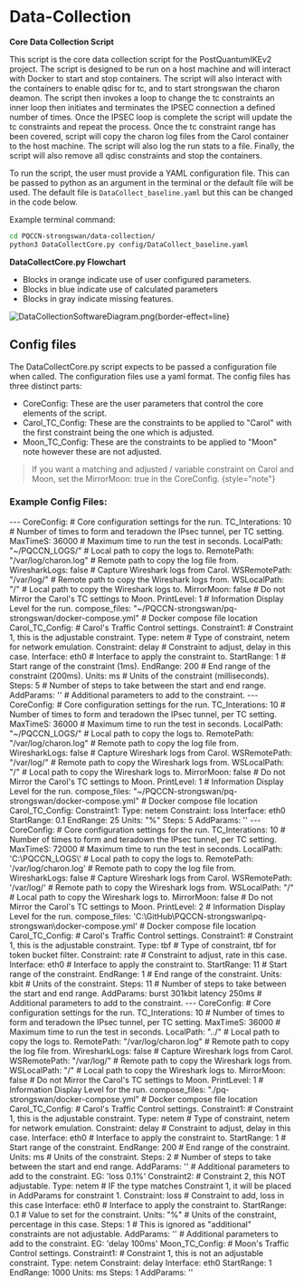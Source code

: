 # Data-Collection

**Core Data Collection Script**

  This script is the core data collection script for the PostQuantumIKEv2 project.
  The script is designed to be run on a host machine and will interact with Docker to start and stop containers.
  The script will also interact with the containers to enable qdisc for tc, and to start strongswan the charon deamon.
  The script then invokes a loop to change the tc constraints an inner loop then initiates and terminates
  the IPSEC connection a defined number of times. Once the IPSEC loop is complete the script will update the tc
  constraints and repeat the process. Once the tc constraint range has been covered, script will copy the charon
  log files from the Carol container to the host machine. The script will also log the run stats to a file.
  Finally, the script will also remove all qdisc constraints and stop the containers.

To run the script, the user must provide a YAML configuration file. This can be passed to python as an argument
  in the terminal or the default file will be used. The default file is ```DataCollect_baseline.yaml``` but this
  can be changed in the code below.

Example terminal command:
```Bash
cd PQCCN-strongswan/data-collection/
python3 DataCollectCore.py config/DataCollect_baseline.yaml
```

**DataCollectCore.py Flowchart**
- Blocks in orange indicate use of user configured parameters.
- Blocks in blue indicate use of calculated parameters
- Blocks in gray indicate missing features.

![DataCollectionSoftwareDiagram.png](DataCollectionSoftwareDiagram.png){border-effect=line}


## Config files
The DataCollectCore.py script expects to be passed a configuration file when called. 
The configuration files use a yaml format. The config files has three distinct parts:

- CoreConfig: These are the user parameters that control the core elements of the script.
- Carol_TC_Config: These are the constraints to be applied to "Carol" with the first constraint being the one which is adjusted.
- Moon_TC_Config: These are the constraints to be applied to "Moon" note however these are not adjusted.

> If you want a matching and adjusted / variable constraint on Carol and Moon, 
> set the MirrorMoon: true in the CoreConfig. 
> {style="note"}

### Example Config Files:
<tabs>
    <tab title="Delay Example">
        <code-block lang="yaml">
            ---
            CoreConfig:           # Core configuration settings for the run.
              TC_Interations: 10  # Number of times to form and teradown the IPsec tunnel, per TC setting.
              MaxTimeS: 36000      # Maximum time to run the test in seconds.
              LocalPath: "~/PQCCN_LOGS/"      # Local path to copy the logs to.
              RemotePath: "/var/log/charon.log"   # Remote path to copy the log file from.
              WiresharkLogs: false        # Capture Wireshark logs from Carol. 
              WSRemotePath: "/var/log/"   # Remote path to copy the Wireshark logs from.
              WSLocalPath: "/"            # Local path to copy the Wireshark logs to.
              MirrorMoon: false           # Do not Mirror the Carol's TC settings to Moon.
              PrintLevel: 1               # Information Display Level for the run.
              compose_files: "~/PQCCN-strongswan/pq-strongswan/docker-compose.yml"  # Docker compose file location
            Carol_TC_Config:    # Carol's Traffic Control settings.
              Constraint1:      # Constraint 1, this is the adjustable constraint.
                Type: netem     # Type of constraint, netem for network emulation.
                Constraint: delay  # Constraint to adjust, delay in this case.  
                Interface: eth0    # Interface to apply the constraint to.
                StartRange: 1      # Start range of the constraint (1ms).
                EndRange: 200      # End range of the constraint (200ms).
                Units: ms          # Units of the constraint (milliseconds).
                Steps: 5           # Number of steps to take between the start and end range.
                AddParams: ''      # Additional parameters to add to the constraint.</code-block>
    </tab>
    <tab title="Loss Example">
        <code-block lang="yaml">
            ---
            CoreConfig:           # Core configuration settings for the run.
              TC_Interations: 10  # Number of times to form and teradown the IPsec tunnel, per TC setting.
              MaxTimeS: 36000      # Maximum time to run the test in seconds.
              LocalPath: "~/PQCCN_LOGS/"      # Local path to copy the logs to.
              RemotePath: "/var/log/charon.log"   # Remote path to copy the log file from.
              WiresharkLogs: false        # Capture Wireshark logs from Carol. 
              WSRemotePath: "/var/log/"   # Remote path to copy the Wireshark logs from.
              WSLocalPath: "/"            # Local path to copy the Wireshark logs to.
              MirrorMoon: false           # Do not Mirror the Carol's TC settings to Moon.
              PrintLevel: 1               # Information Display Level for the run.
              compose_files: "~/PQCCN-strongswan/pq-strongswan/docker-compose.yml"  # Docker compose file location
            Carol_TC_Config:
              Constraint1:
                Type: netem
                Constraint: loss
                Interface: eth0
                StartRange: 0.1
                EndRange: 25
                Units: "%"
                Steps: 5
                AddParams: ''</code-block>
    </tab>
    <tab title="Bandwidth Example Windows">
            <code-block lang="yaml">
                ---
                CoreConfig:           # Core configuration settings for the run.
                  TC_Interations: 10  # Number of times to form and teradown the IPsec tunnel, per TC setting.
                  MaxTimeS: 72000      # Maximum time to run the test in seconds.
                  LocalPath: 'C:\PQCCN_LOGS\'      # Local path to copy the logs to.
                  RemotePath: '/var/log/charon.log'   # Remote path to copy the log file from.
                  WiresharkLogs: false        # Capture Wireshark logs from Carol. 
                  WSRemotePath: '/var/log/'   # Remote path to copy the Wireshark logs from.
                  WSLocalPath: "/"            # Local path to copy the Wireshark logs to.
                  MirrorMoon: false           # Do not Mirror the Carol's TC settings to Moon.
                  PrintLevel: 2               # Information Display Level for the run.
                  compose_files: 'C:\GitHub\PQCCN-strongswan\pq-strongswan\docker-compose.yml'  # Docker compose file location
                Carol_TC_Config:  # Carol's Traffic Control settings.
                  Constraint1:      # Constraint 1, this is the adjustable constraint.
                    Type: tbf           # Type of constraint, tbf for token bucket filter.
                    Constraint: rate    # Constraint to adjust, rate in this case.
                    Interface: eth0     # Interface to apply the constraint to.
                    StartRange: 11    # Start range of the constraint.
                    EndRange: 1        # End range of the constraint.
                    Units: kbit         # Units of the constraint.
                    Steps: 11           # Number of steps to take between the start and end range.
                    AddParams: burst 301kbit latency 250ms     # Additional parameters to add to the constraint.</code-block>
    </tab>
    <tab title="Carol and Moon Constraints Example">
        <code-block lang="yaml">
                ---
                CoreConfig:           # Core configuration settings for the run.
                  TC_Interations: 10  # Number of times to form and teradown the IPsec tunnel, per TC setting.
                  MaxTimeS: 36000      # Maximum time to run the test in seconds.
                  LocalPath: "../"      # Local path to copy the logs to.
                  RemotePath: "/var/log/charon.log"   # Remote path to copy the log file from.
                  WiresharkLogs: false        # Capture Wireshark logs from Carol. 
                  WSRemotePath: "/var/log/"   # Remote path to copy the Wireshark logs from.
                  WSLocalPath: "/"            # Local path to copy the Wireshark logs to.
                  MirrorMoon: false           # Do not Mirror the Carol's TC settings to Moon.
                  PrintLevel: 1               # Information Display Level for the run.
                  compose_files: "./pq-strongswan/docker-compose.yml"  # Docker compose file location
                Carol_TC_Config:  # Carol's Traffic Control settings.
                  Constraint1:        # Constraint 1, this is the adjustable constraint.
                    Type: netem         # Type of constraint, netem for network emulation.
                    Constraint: delay   # Constraint to adjust, delay in this case.
                    Interface: eth0     # Interface to apply the constraint to.
                    StartRange: 1       # Start range of the constraint.
                    EndRange: 200       # End range of the constraint.
                    Units: ms           # Units of the constraint.
                    Steps: 2            # Number of steps to take between the start and end range.
                    AddParams: ''       # Additional parameters to add to the constraint. EG: 'loss 0.1%'
                  Constraint2:    # Constraint 2, this NOT adjustable. 
                    Type: netem   # IF the type matches Constraint 1, it will be placed in AddParams for constraint 1.
                    Constraint: loss    # Constraint to add, loss in this case
                    Interface: eth0     # Interface to apply the constraint to.
                    StartRange: 0.1     # Value to set for the constraint.
                    Units: "%"          # Units of the constraint, percentage in this case.
                    Steps: 1            # This is ignored as "additional" constraints are not adjustable.
                    AddParams: ''       # Additional parameters to add to the constraint. EG: 'delay 100ms'
                Moon_TC_Config:   # Moon's Traffic Control settings.
                  Constraint1:        # Constraint 1, this is not an adjustable constraint.
                    Type: netem
                    Constraint: delay
                    Interface: eth0
                    StartRange: 1
                    EndRange: 1000
                    Units: ms
                    Steps: 1
                    AddParams: ''</code-block>
    </tab>
</tabs>




